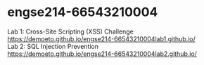 ﻿# engse214-66543210004
Lab 1: Cross-Site Scripting (XSS) Challenge<br>
https://demoeto.github.io/engse214-66543210004lab1.github.io/<br>
Lab 2: SQL Injection Prevention<br>
https://demoeto.github.io/engse214-66543210004lab2.github.io/<br>




